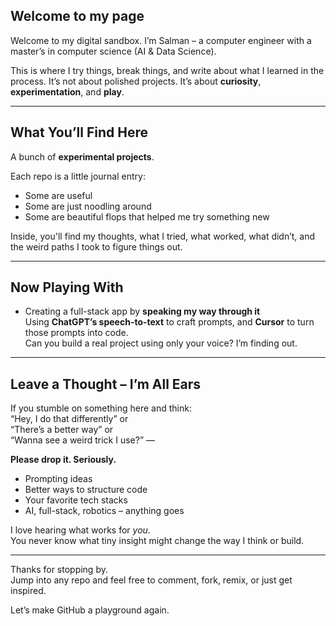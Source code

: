 ## Welcome to my page


Welcome to my digital sandbox. I’m Salman – a computer engineer with a master’s in computer science (AI & Data Science).

This is where I try things, break things, and write about what I learned in the process. It’s not about polished projects. It’s about **curiosity**, **experimentation**, and **play**.

---

## **What You’ll Find Here**

A bunch of **experimental projects**.

Each repo is a little journal entry:
- Some are useful
- Some are just noodling around
- Some are beautiful flops that helped me try something new

Inside, you'll find my thoughts, what I tried, what worked, what didn’t, and the weird paths I took to figure things out.

---

## Now Playing With

- Creating a full-stack app by **speaking my way through it**  
  Using **ChatGPT’s speech-to-text** to craft prompts, and **Cursor** to turn those prompts into code.  
  Can you build a real project using only your voice? I’m finding out.

---

## **Leave a Thought – I’m All Ears**

If you stumble on something here and think:  
“Hey, I do that differently” or  
“There’s a better way” or  
“Wanna see a weird trick I use?” —  

**Please drop it. Seriously.**

- Prompting ideas  
- Better ways to structure code  
- Your favorite tech stacks  
- AI, full-stack, robotics – anything goes

I love hearing what works for *you*.  
You never know what tiny insight might change the way I think or build.

---

Thanks for stopping by.  
Jump into any repo and feel free to comment, fork, remix, or just get inspired.

Let’s make GitHub a playground again.
